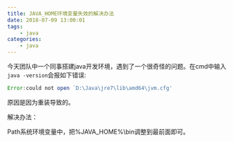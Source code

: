 ```yaml
---
title: JAVA_HOME环境变量失效的解决办法
date: 2018-07-09 13:00:01
tags: 
    - java
categories:
    - java
---
```


今天团队中一个同事搭建java开发环境，遇到了一个很奇怪的问题。在cmd中输入`java -version`会报如下错误:
``` js
Error:could not open `D:\Java\jre7\lib\amd64\jvm.cfg'
```

原因是因为重装导致的。

解决办法：

Path系统环境变量中，把%JAVA_HOME%\bin调整到最前面即可。